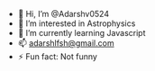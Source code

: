 - 👋 Hi, I’m @Adarshv0524
- 👀 I’m interested in Astrophysics
- 🌱 I’m currently learning Javascript
- 📫 adarshlfsh@gmail.com
- ⚡ Fun fact: Not funny

<!---
Adarshv0524/Adarshv0524 is a ✨ special ✨ repository because its `README.md` (this file) appears on your GitHub profile.
You can click the Preview link to take a look at your changes.
--->
